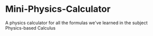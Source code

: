 # Mini-Physics-Calculator
A physics calculator for all the formulas we've learned in the subject Physics-based Calculus
